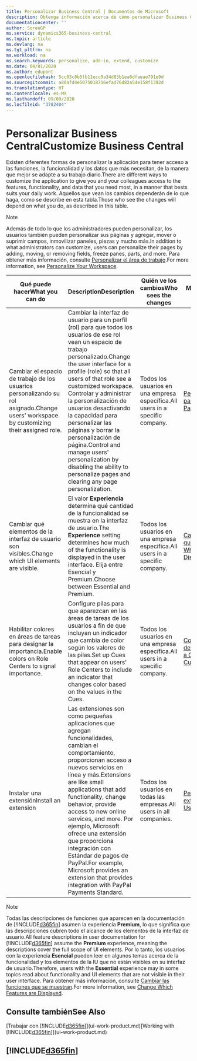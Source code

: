 ```yaml
---
title: Personalizar Business Central | Documentos de Microsoft
description: Obtenga información acerca de cómo personalizar Business Central y agregar funcionalidades.
documentationcenter: ''
author: SorenGP
ms.service: dynamics365-business-central
ms.topic: article
ms.devlang: na
ms.tgt_pltfrm: na
ms.workload: na
ms.search.keywords: personalize, add-in, extend, customize
ms.date: 04/01/2020
ms.author: edupont
ms.openlocfilehash: 5cc03c8b5fb11ecc0a34d83b1ea6dfaeae791e9d
ms.sourcegitcommit: a80afd4e5075018716efad76d82a54e158f1392d
ms.translationtype: HT
ms.contentlocale: es-MX
ms.lasthandoff: 09/09/2020
ms.locfileid: "3782404"
---
```

# <a name="customize-business-central"></a><span data-ttu-id="e629d-103">Personalizar Business Central</span><span class="sxs-lookup"><span data-stu-id="e629d-103">Customize Business Central</span></span>
<span data-ttu-id="e629d-104">Existen diferentes formas de personalizar la aplicación para tener acceso a las funciones, la funcionalidad y los datos que más necesitan, de la manera que mejor se adapte a su trabajo diario.</span><span class="sxs-lookup"><span data-stu-id="e629d-104">There are different ways to customize the application to give you and your colleagues access to the features, functionality, and data that you need most, in a manner that bests suits your daily work.</span></span> <span data-ttu-id="e629d-105">Aquellos que vean los cambios dependerán de lo que haga, como se describe en esta tabla.</span><span class="sxs-lookup"><span data-stu-id="e629d-105">Those who see the changes will depend on what you do, as described in this table.</span></span>

> [!NOTE]
> <span data-ttu-id="e629d-106">Además de todo lo que los administradores pueden personalizar, los usuarios también pueden personalizar sus páginas y agregar, mover o suprimir campos, inmovilizar paneles, piezas y mucho más.</span><span class="sxs-lookup"><span data-stu-id="e629d-106">In addition to what administrators can customize, users can personalize their pages by adding, moving, or removing fields, freeze panes, parts, and more.</span></span> <span data-ttu-id="e629d-107">Para obtener más información, consulte [Personalizar el área de trabajo](ui-personalization-user.md).</span><span class="sxs-lookup"><span data-stu-id="e629d-107">For more information, see [Personalize Your Workspace](ui-personalization-user.md).</span></span>

| <span data-ttu-id="e629d-108">Qué puede hacer</span><span class="sxs-lookup"><span data-stu-id="e629d-108">What you can do</span></span>    |  <span data-ttu-id="e629d-109">Description</span><span class="sxs-lookup"><span data-stu-id="e629d-109">Description</span></span>  |  <span data-ttu-id="e629d-110">Quién ve los cambios</span><span class="sxs-lookup"><span data-stu-id="e629d-110">Who sees the changes</span></span>  |  <span data-ttu-id="e629d-111">Más información</span><span class="sxs-lookup"><span data-stu-id="e629d-111">More information</span></span>  |
|-----|---------------|---------|-------|
|<span data-ttu-id="e629d-112">Cambiar el espacio de trabajo de los usuarios personalizando su rol asignado.</span><span class="sxs-lookup"><span data-stu-id="e629d-112">Change users' workspace by customizing their assigned role.</span></span>|<span data-ttu-id="e629d-113">Cambiar la interfaz de usuario para un perfil (rol) para que todos los usuarios de ese rol vean un espacio de trabajo personalizado.</span><span class="sxs-lookup"><span data-stu-id="e629d-113">Change the user interface for a profile (role) so that all users of that role see a customized workspace.</span></span> <span data-ttu-id="e629d-114">Controlar y administrar la personalización de usuarios desactivando la capacidad para personalizar las páginas y borrar la personalización de página.</span><span class="sxs-lookup"><span data-stu-id="e629d-114">Control and manage users' personalization by disabling the ability to personalize pages and clearing any page personalization.</span></span>|<span data-ttu-id="e629d-115">Todos los usuarios en una empresa específica.</span><span class="sxs-lookup"><span data-stu-id="e629d-115">All users in a specific company.</span></span>|[<span data-ttu-id="e629d-116">Personalizar páginas para perfiles</span><span class="sxs-lookup"><span data-stu-id="e629d-116">Customize Pages for Profiles</span></span>](ui-personalization-manage.md)|
|<span data-ttu-id="e629d-117">Cambiar qué elementos de la interfaz de usuario son visibles.</span><span class="sxs-lookup"><span data-stu-id="e629d-117">Change which UI elements are visible.</span></span>|<span data-ttu-id="e629d-118">El valor **Experiencia** determina qué cantidad de la funcionalidad se muestra en la interfaz de usuario.</span><span class="sxs-lookup"><span data-stu-id="e629d-118">The **Experience** setting determines how much of the functionality is displayed in the user interface.</span></span> <span data-ttu-id="e629d-119">Elija entre Esencial y Premium.</span><span class="sxs-lookup"><span data-stu-id="e629d-119">Choose between Essential and Premium.</span></span>|<span data-ttu-id="e629d-120">Todos los usuarios en una empresa específica.</span><span class="sxs-lookup"><span data-stu-id="e629d-120">All users in a specific company.</span></span>|[<span data-ttu-id="e629d-121">Cambiar las funciones que se muestran</span><span class="sxs-lookup"><span data-stu-id="e629d-121">Change Which Features are Displayed</span></span>](ui-experiences.md)|
|<span data-ttu-id="e629d-122">Habilitar colores en áreas de tareas para designar la importancia.</span><span class="sxs-lookup"><span data-stu-id="e629d-122">Enable colors on Role Centers to signal importance.</span></span>|<span data-ttu-id="e629d-123">Configure pilas para que aparezcan en las áreas de tareas de los usuarios a fin de que incluyan un indicador que cambia de color según los valores de las pilas.</span><span class="sxs-lookup"><span data-stu-id="e629d-123">Set up Cues that appear on users' Role Centers to include an indicator that changes color based on the values in the Cues.</span></span>|<span data-ttu-id="e629d-124">Todos los usuarios en una empresa específica.</span><span class="sxs-lookup"><span data-stu-id="e629d-124">All users in a specific company.</span></span>|[<span data-ttu-id="e629d-125">Configurar un indicador de color en pilas</span><span class="sxs-lookup"><span data-stu-id="e629d-125">Set Up a Colored Indicator on Cues</span></span>](admin-how-set-up-colored-indicator-on-cues.md)|
|<span data-ttu-id="e629d-126">Instalar una extensión</span><span class="sxs-lookup"><span data-stu-id="e629d-126">Install an extension</span></span>|<span data-ttu-id="e629d-127">Las extensiones son como pequeñas aplicaciones que agregan funcionalidades, cambian el comportamiento, proporcionan acceso a nuevos servicios en línea y más.</span><span class="sxs-lookup"><span data-stu-id="e629d-127">Extensions are like small applications that add functionality, change behavior, provide access to new online services, and more.</span></span> <span data-ttu-id="e629d-128">Por ejemplo, Microsoft ofrece una extensión que proporciona integración con Estándar de pagos de PayPal.</span><span class="sxs-lookup"><span data-stu-id="e629d-128">For example, Microsoft provides an extension that provides integration with PayPal Payments Standard.</span></span>|<span data-ttu-id="e629d-129">Todos los usuarios en todas las empresas.</span><span class="sxs-lookup"><span data-stu-id="e629d-129">All users in all companies.</span></span>|[<span data-ttu-id="e629d-130">Personalizar con extensiones</span><span class="sxs-lookup"><span data-stu-id="e629d-130">Customizing Using Extensions</span></span>](ui-extensions.md)|
> [!NOTE]
> <span data-ttu-id="e629d-131">Todas las descripciones de funciones que aparecen en la documentación de [!INCLUDE[d365fin](includes/d365fin_md.md)] asumen la experiencia **Premium**, lo que significa que las descripciones cubren todo el alcance de los elementos de la interfaz de usuario.</span><span class="sxs-lookup"><span data-stu-id="e629d-131">All feature descriptions in user documentation for [!INCLUDE[d365fin](includes/d365fin_md.md)] assume the **Premium** experience, meaning the descriptions cover the full scope of UI elements.</span></span> <span data-ttu-id="e629d-132">Por lo tanto, los usuarios con la experiencia **Esencial** pueden leer en algunos temas acerca de la funcionalidad y los elementos de la IU que no están visibles en su interfaz de usuario.</span><span class="sxs-lookup"><span data-stu-id="e629d-132">Therefore, users with the **Essential** experience may in some topics read about functionality and UI elements that are not visible in their user interface.</span></span> <span data-ttu-id="e629d-133">Para obtener más información, consulte [Cambiar las funciones que se muestran](ui-experiences.md).</span><span class="sxs-lookup"><span data-stu-id="e629d-133">For more information, see [Change Which Features are Displayed](ui-experiences.md).</span></span>

## <a name="see-also"></a><span data-ttu-id="e629d-134">Consulte también</span><span class="sxs-lookup"><span data-stu-id="e629d-134">See Also</span></span>
<span data-ttu-id="e629d-135">[Trabajar con [!INCLUDE[d365fin](includes/d365fin_md.md)]](ui-work-product.md)</span><span class="sxs-lookup"><span data-stu-id="e629d-135">[Working with [!INCLUDE[d365fin](includes/d365fin_md.md)]](ui-work-product.md)</span></span>  

## [!INCLUDE[d365fin](includes/free_trial_md.md)]  
